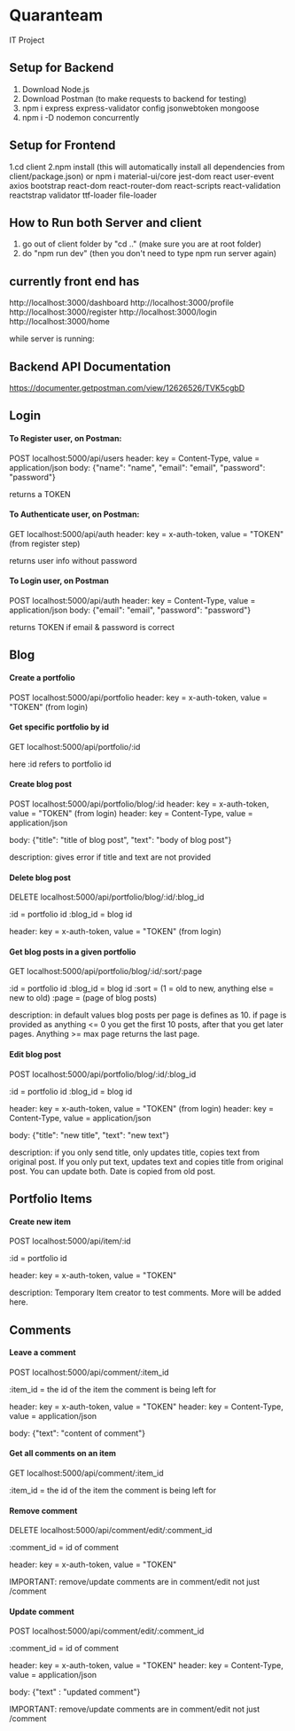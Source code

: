 # Quaranteam

IT Project

## Setup for Backend

1. Download Node.js
2. Download Postman (to make requests to backend for testing)
3. npm i express express-validator config jsonwebtoken mongoose
4. npm i -D nodemon concurrently

## Setup for Frontend

1.cd client
2.npm install (this will automatically install all dependencies from client/package.json)
  or npm i material-ui/core jest-dom react user-event axios bootstrap react-dom react-router-dom react-scripts react-validation reactstrap validator ttf-loader file-loader
  
## How to Run both Server and client

1. go out of client folder by "cd .."
   (make sure you are at root folder)
2. do "npm run dev"
   (then you don't need to type npm run server again)

## currently front end has

http://localhost:3000/dashboard
http://localhost:3000/profile
http://localhost:3000/register
http://localhost:3000/login
http://localhost:3000/home

while server is running:

## Backend API Documentation
https://documenter.getpostman.com/view/12626526/TVK5cgbD

## Login

#### To Register user, on Postman:

POST localhost:5000/api/users
header: key = Content-Type, value = application/json
body: {"name": "name", "email": "email", "password": "password"}

returns a TOKEN

#### To Authenticate user, on Postman:

GET localhost:5000/api/auth
header: key = x-auth-token, value = "TOKEN" (from register step)

returns user info without password

#### To Login user, on Postman

POST localhost:5000/api/auth
header: key = Content-Type, value = application/json
body: {"email": "email", "password": "password"}

returns TOKEN if email & password is correct

## Blog

#### Create a portfolio

POST localhost:5000/api/portfolio
header: key = x-auth-token, value = "TOKEN" (from login)

#### Get specific portfolio by id

GET localhost:5000/api/portfolio/:id

here :id refers to portfolio id

#### Create blog post

POST localhost:5000/api/portfolio/blog/:id
header: key = x-auth-token, value = "TOKEN" (from login)
header: key = Content-Type, value = application/json

body: {"title": "title of blog post", "text": "body of blog post"}

description: gives error if title and text are not provided

#### Delete blog post

DELETE localhost:5000/api/portfolio/blog/:id/:blog_id

:id = portfolio id
:blog_id = blog id

header: key = x-auth-token, value = "TOKEN" (from login)

#### Get blog posts in a given portfolio

GET localhost:5000/api/portfolio/blog/:id/:sort/:page

:id = portfolio id
:blog_id = blog id
:sort = (1 = old to new, anything else = new to old)
:page = (page of blog posts)

description: in default values blog posts per page is defines as 10. if page is provided as anything <= 0 you get the first 10 posts, after that you get later pages. Anything >= max page returns the last page.

#### Edit blog post

POST localhost:5000/api/portfolio/blog/:id/:blog_id

:id = portfolio id
:blog_id = blog id

header: key = x-auth-token, value = "TOKEN" (from login)
header: key = Content-Type, value = application/json

body: {"title": "new title", "text": "new text"}

description: if you only send title, only updates title, copies text from original post. If you only put text, updates text and copies title from original post. You can update both. Date is copied from old post.

## Portfolio Items

#### Create new item

POST localhost:5000/api/item/:id

:id = portfolio id

header: key = x-auth-token, value = "TOKEN"

description: Temporary Item creator to test comments. More will be added here.

## Comments

#### Leave a comment

POST localhost:5000/api/comment/:item_id

:item_id = the id of the item the comment is being left for

header: key = x-auth-token, value = "TOKEN"
header: key = Content-Type, value = application/json

body: {"text": "content of comment"}

#### Get all comments on an item

GET localhost:5000/api/comment/:item_id

:item_id = the id of the item the comment is being left for

#### Remove comment

DELETE localhost:5000/api/comment/edit/:comment_id

:comment_id = id of comment

header: key = x-auth-token, value = "TOKEN"

IMPORTANT: remove/update comments are in comment/edit not just /comment

#### Update comment

POST localhost:5000/api/comment/edit/:comment_id

:comment_id = id of comment

header: key = x-auth-token, value = "TOKEN"
header: key = Content-Type, value = application/json

body: {"text" : "updated comment"}

IMPORTANT: remove/update comments are in comment/edit not just /comment
